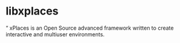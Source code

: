libxplaces
==========

“ xPlaces is an Open Source advanced framework written to create interactive and multiuser environments.
